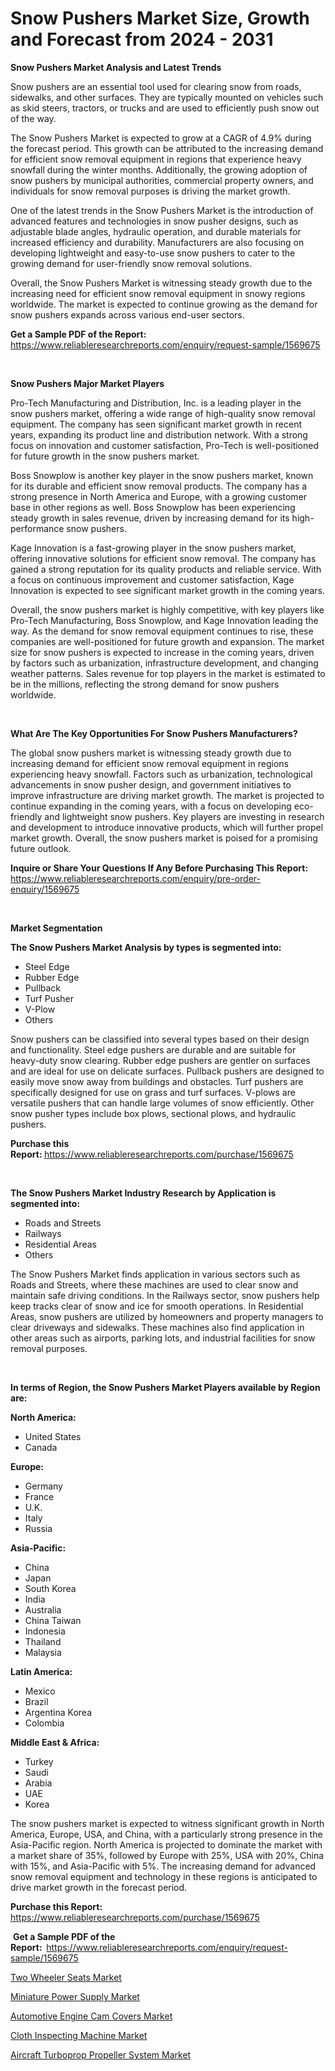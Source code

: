 <p><h1>Snow Pushers Market Size, Growth and Forecast from 2024 - 2031</h1></p><p><strong>Snow Pushers Market Analysis and Latest Trends</strong></p>
<p><p>Snow pushers are an essential tool used for clearing snow from roads, sidewalks, and other surfaces. They are typically mounted on vehicles such as skid steers, tractors, or trucks and are used to efficiently push snow out of the way. </p><p>The Snow Pushers Market is expected to grow at a CAGR of 4.9% during the forecast period. This growth can be attributed to the increasing demand for efficient snow removal equipment in regions that experience heavy snowfall during the winter months. Additionally, the growing adoption of snow pushers by municipal authorities, commercial property owners, and individuals for snow removal purposes is driving the market growth.</p><p>One of the latest trends in the Snow Pushers Market is the introduction of advanced features and technologies in snow pusher designs, such as adjustable blade angles, hydraulic operation, and durable materials for increased efficiency and durability. Manufacturers are also focusing on developing lightweight and easy-to-use snow pushers to cater to the growing demand for user-friendly snow removal solutions.</p><p>Overall, the Snow Pushers Market is witnessing steady growth due to the increasing need for efficient snow removal equipment in snowy regions worldwide. The market is expected to continue growing as the demand for snow pushers expands across various end-user sectors.</p></p>
<p><strong>Get a Sample PDF of the Report:&nbsp;</strong> <a href="https://www.reliableresearchreports.com/enquiry/request-sample/1569675">https://www.reliableresearchreports.com/enquiry/request-sample/1569675</a></p>
<p>&nbsp;</p>
<p><strong>Snow Pushers Major Market Players</strong></p>
<p><p>Pro-Tech Manufacturing and Distribution, Inc. is a leading player in the snow pushers market, offering a wide range of high-quality snow removal equipment. The company has seen significant market growth in recent years, expanding its product line and distribution network. With a strong focus on innovation and customer satisfaction, Pro-Tech is well-positioned for future growth in the snow pushers market.</p><p>Boss Snowplow is another key player in the snow pushers market, known for its durable and efficient snow removal products. The company has a strong presence in North America and Europe, with a growing customer base in other regions as well. Boss Snowplow has been experiencing steady growth in sales revenue, driven by increasing demand for its high-performance snow pushers.</p><p>Kage Innovation is a fast-growing player in the snow pushers market, offering innovative solutions for efficient snow removal. The company has gained a strong reputation for its quality products and reliable service. With a focus on continuous improvement and customer satisfaction, Kage Innovation is expected to see significant market growth in the coming years.</p><p>Overall, the snow pushers market is highly competitive, with key players like Pro-Tech Manufacturing, Boss Snowplow, and Kage Innovation leading the way. As the demand for snow removal equipment continues to rise, these companies are well-positioned for future growth and expansion. The market size for snow pushers is expected to increase in the coming years, driven by factors such as urbanization, infrastructure development, and changing weather patterns. Sales revenue for top players in the market is estimated to be in the millions, reflecting the strong demand for snow pushers worldwide.</p></p>
<p>&nbsp;</p>
<p><strong>What Are The Key Opportunities For Snow Pushers Manufacturers?</strong></p>
<p><p>The global snow pushers market is witnessing steady growth due to increasing demand for efficient snow removal equipment in regions experiencing heavy snowfall. Factors such as urbanization, technological advancements in snow pusher design, and government initiatives to improve infrastructure are driving market growth. The market is projected to continue expanding in the coming years, with a focus on developing eco-friendly and lightweight snow pushers. Key players are investing in research and development to introduce innovative products, which will further propel market growth. Overall, the snow pushers market is poised for a promising future outlook.</p></p>
<p><strong>Inquire or Share Your Questions If Any Before Purchasing This Report:</strong> <a href="https://www.reliableresearchreports.com/enquiry/pre-order-enquiry/1569675">https://www.reliableresearchreports.com/enquiry/pre-order-enquiry/1569675</a></p>
<p>&nbsp;</p>
<p><strong>Market Segmentation</strong></p>
<p><strong>The Snow Pushers Market Analysis by types is segmented into:</strong></p>
<p><ul><li>Steel Edge</li><li>Rubber Edge</li><li>Pullback</li><li>Turf Pusher</li><li>V-Plow</li><li>Others</li></ul></p>
<p><p>Snow pushers can be classified into several types based on their design and functionality. Steel edge pushers are durable and are suitable for heavy-duty snow clearing. Rubber edge pushers are gentler on surfaces and are ideal for use on delicate surfaces. Pullback pushers are designed to easily move snow away from buildings and obstacles. Turf pushers are specifically designed for use on grass and turf surfaces. V-plows are versatile pushers that can handle large volumes of snow efficiently. Other snow pusher types include box plows, sectional plows, and hydraulic pushers.</p></p>
<p><strong>Purchase this Report:&nbsp;</strong><a href="https://www.reliableresearchreports.com/purchase/1569675">https://www.reliableresearchreports.com/purchase/1569675</a></p>
<p>&nbsp;</p>
<p><strong>The Snow Pushers Market Industry Research by Application is segmented into:</strong></p>
<p><ul><li>Roads and Streets</li><li>Railways</li><li>Residential Areas</li><li>Others</li></ul></p>
<p><p>The Snow Pushers Market finds application in various sectors such as Roads and Streets, where these machines are used to clear snow and maintain safe driving conditions. In the Railways sector, snow pushers help keep tracks clear of snow and ice for smooth operations. In Residential Areas, snow pushers are utilized by homeowners and property managers to clear driveways and sidewalks. These machines also find application in other areas such as airports, parking lots, and industrial facilities for snow removal purposes.</p></p>
<p>&nbsp;</p>
<p><strong>In terms of Region, the Snow Pushers Market Players available by Region are:</strong></p>
<p>
    <p> <strong> North America: </strong>
        <ul>
            <li>United States</li>
            <li>Canada</li>
        </ul>
        </p> 
    <p> <strong> Europe: </strong>
        <ul>
            <li>Germany</li>
            <li>France</li>
            <li>U.K.</li>
            <li>Italy</li>
            <li>Russia</li>
        </ul>
        </p> 
    <p> <strong> Asia-Pacific: </strong>
        <ul>
            <li>China</li>
            <li>Japan</li>
            <li>South Korea</li>
            <li>India</li>
            <li>Australia</li>
            <li>China Taiwan</li>
            <li>Indonesia</li>
            <li>Thailand</li>
            <li>Malaysia</li>
        </ul>
        </p> 
    <p> <strong> Latin America: </strong>
        <ul>
            <li>Mexico</li>
            <li>Brazil</li>
            <li>Argentina Korea</li>
            <li>Colombia</li>
        </ul>
        </p> 
    <p> <strong> Middle East & Africa: </strong>
        <ul>
            <li>Turkey</li>
            <li>Saudi</li>
            <li>Arabia</li>
            <li>UAE</li>
            <li>Korea</li>
        </ul>
    </p>
    </p>
<p><p>The snow pushers market is expected to witness significant growth in North America, Europe, USA, and China, with a particularly strong presence in the Asia-Pacific region. North America is projected to dominate the market with a market share of 35%, followed by Europe with 25%, USA with 20%, China with 15%, and Asia-Pacific with 5%. The increasing demand for advanced snow removal equipment and technology in these regions is anticipated to drive market growth in the forecast period.</p></p>
<p><strong>Purchase this Report: </strong><a href="https://www.reliableresearchreports.com/purchase/1569675">https://www.reliableresearchreports.com/purchase/1569675</a></p>
<p>&nbsp;<strong>Get a Sample PDF of the Report:&nbsp;&nbsp;</strong><a href="https://www.reliableresearchreports.com/enquiry/request-sample/1569675">https://www.reliableresearchreports.com/enquiry/request-sample/1569675</a></p>
<p><strong></strong></p>
<p><p><a href="https://github.com/yoshih12/Market-Research-Report-List-2/blob/main/two-wheeler-seats-market.md">Two Wheeler Seats Market</a></p><p><a href="https://issuu.com/reportprime-2/docs/miniature-power-supply-market-size-2030.pptx">Miniature Power Supply Market</a></p><p><a href="https://github.com/jerrycopelandthomaswsqd8q/Market-Research-Report-List-1/blob/main/automotive-engine-cam-covers-market.md">Automotive Engine Cam Covers Market</a></p><p><a href="https://issuu.com/reportprime-2/docs/cloth-inspecting-machine-market-size-2030.pptx">Cloth Inspecting Machine Market</a></p><p><a href="https://github.com/castoriffic/Market-Research-Report-List-3/blob/main/aircraft-turboprop-propeller-system-market.md">Aircraft Turboprop Propeller System Market</a></p></p>